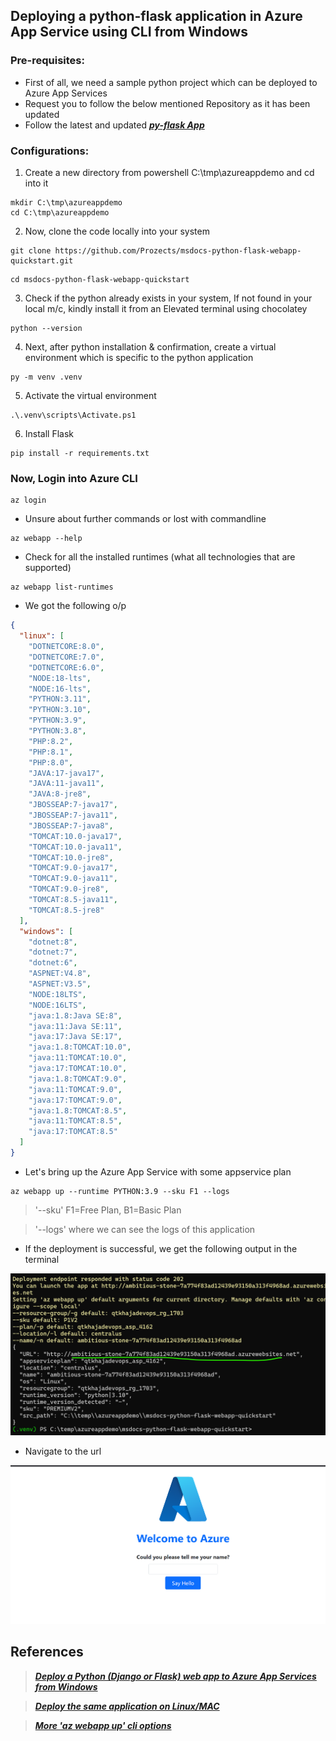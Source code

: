 ## Deploying a python-flask application in Azure App Service using CLI from Windows

### Pre-requisites:

* First of all, we need a sample python project which can be deployed to Azure App Services
* Request you to follow the below mentioned Repository as it has been updated
* Follow the latest and updated **_[py-flask App](https://github.com/Prozects/msdocs-python-flask-webapp-quickstart.git)_**

### Configurations:

1. Create a new directory from powershell C:\tmp\azureappdemo and cd into it
```
mkdir C:\tmp\azureappdemo
cd C:\tmp\azureappdemo
```

2. Now, clone the code locally into your system
```
git clone https://github.com/Prozects/msdocs-python-flask-webapp-quickstart.git
```
```
cd msdocs-python-flask-webapp-quickstart
```

3. Check if the python already exists in your system, If not found in your local m/c, kindly install it from an Elevated terminal using chocolatey
```
python --version
```

4. Next, after python installation & confirmation, create a virtual environment which is specific to the python application
```
py -m venv .venv
```

5. Activate the virtual environment
```
.\.venv\scripts\Activate.ps1
```

6. Install Flask
```
pip install -r requirements.txt
```

### Now, Login into Azure CLI
```
az login
```

* Unsure about further commands or lost with commandline
```
az webapp --help
```

* Check for all the installed runtimes (what all technologies that are supported)
```
az webapp list-runtimes
```

* We got the following o/p
```json
{
  "linux": [
    "DOTNETCORE:8.0",
    "DOTNETCORE:7.0",
    "DOTNETCORE:6.0",
    "NODE:18-lts",
    "NODE:16-lts",
    "PYTHON:3.11",
    "PYTHON:3.10",
    "PYTHON:3.9",
    "PYTHON:3.8",
    "PHP:8.2",
    "PHP:8.1",
    "PHP:8.0",
    "JAVA:17-java17",
    "JAVA:11-java11",
    "JAVA:8-jre8",
    "JBOSSEAP:7-java17",
    "JBOSSEAP:7-java11",
    "JBOSSEAP:7-java8",
    "TOMCAT:10.0-java17",
    "TOMCAT:10.0-java11",
    "TOMCAT:10.0-jre8",
    "TOMCAT:9.0-java17",
    "TOMCAT:9.0-java11",
    "TOMCAT:9.0-jre8",
    "TOMCAT:8.5-java11",
    "TOMCAT:8.5-jre8"
  ],
  "windows": [
    "dotnet:8",
    "dotnet:7",
    "dotnet:6",
    "ASPNET:V4.8",
    "ASPNET:V3.5",
    "NODE:18LTS",
    "NODE:16LTS",
    "java:1.8:Java SE:8",
    "java:11:Java SE:11",
    "java:17:Java SE:17",
    "java:1.8:TOMCAT:10.0",
    "java:11:TOMCAT:10.0",
    "java:17:TOMCAT:10.0",
    "java:1.8:TOMCAT:9.0",
    "java:11:TOMCAT:9.0",
    "java:17:TOMCAT:9.0",
    "java:1.8:TOMCAT:8.5",
    "java:11:TOMCAT:8.5",
    "java:17:TOMCAT:8.5"
  ]
}
```
* Let's bring up the Azure App Service with some appservice plan
```
az webapp up --runtime PYTHON:3.9 --sku F1 --logs
```

> '--sku' F1=Free Plan, B1=Basic Plan

> '--logs' where we can see the logs of this application

* If the deployment is successful, we get the following output in the terminal

![Preview](img/deployment.png)

* Navigate to the url

![Preview](img/AppServiceAPI.png)

## References

> _**[Deploy a Python (Django or Flask) web app to Azure App Services from Windows](https://learn.microsoft.com/en-us/azure/app-service/quickstart-python?tabs=flask%2Cwindows%2Cazure-cli%2Cazure-cli-deploy%2Cdeploy-instructions-azcli%2Cterminal-powershell%2Cdeploy-instructions-zip-azcli)**_


> _**[Deploy the same application on Linux/MAC](https://learn.microsoft.com/en-us/azure/app-service/quickstart-python?tabs=flask%2Cmac-linux%2Cazure-cli%2Cazure-cli-deploy%2Cdeploy-instructions-azcli%2Cterminal-bash%2Cdeploy-instructions-zip-azcli)**_

> _**[More 'az webapp up' cli options](https://learn.microsoft.com/en-us/cli/azure/webapp?view=azure-cli-latest#az-webapp-up)**_